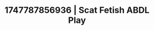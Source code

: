 ---
categories:
- Swimmer
- Bukkake
- Consent-based play
- Lip biting
- Erotic duality
image: /assets/images/1747787856936.jpg
layout: post
seo:
  description: Featured content with artistic ABDL Play, Scat Fetish. HD images available.
  keywords: ABDL Play, Scat Fetish
  og_image: /assets/images/1747787856936.jpg
  schema_type: VisualArtwork
tags:
- ABDL Play
- Scat Fetish
- '#1747787856936'
title: 1747787856936 | Scat Fetish ABDL Play
---